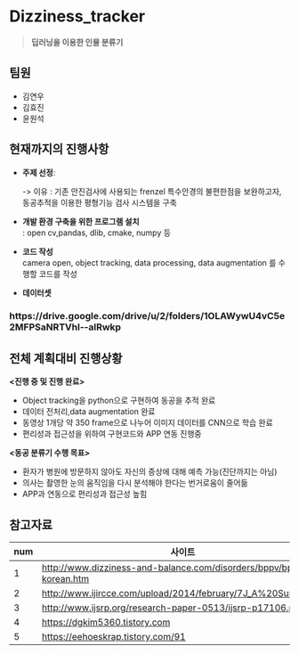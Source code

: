 # Dizziness_tracker


>**딥러닝을 이용한 인물 분류기** 

<h2> 팀원</h2>
<ul>
  <li>김연우</li>
  <li>김효진</li>
  <li>윤원석</li>
</ul>

</hr>

<h2>현재까지의 진행사항</h2>

* **주제 선정**: <br>

  -> 이유 :  기존 안진검사에 사용되는 frenzel 특수안경의 불편한점을 보완하고자, 동공추적을 이용한 평형기능 검사 시스템을 구축

* **개발 환경 구축을 위한 프로그램 설치** <br>
: open cv,pandas, dlib, cmake, numpy 등

* **코드 작성** <br>
camera open, object tracking, data processing, data augmentation 를 수행할 코드를 작성

* **데이터셋** <br>

<h3> https://drive.google.com/drive/u/2/folders/1OLAWywU4vC5e2MFPSaNRTVhl--alRwkp </h3>

<h2>전체 계획대비 진행상황</h2> 

 **<진행 중 및 진행 완료>**
 * Object tracking을 python으로 구현하여 동공을 추적 완료 <br>
 * 데이터 전처리,data augmentation 완료 <br>
 * 동영상 1개당 약 350 frame으로 나누어 이미지 데이터를 CNN으로 학습 완료  <br>
 * 편리성과 접근성을 위하여 구현코드와 APP 연동 진행중<br>

 **<동공 분류기 수행 목표>**
 * 환자가 병원에 방문하지 않아도 자신의 증상에 대해 예측 가능(진단까지는 아님) <br>
 * 의사는 촬영한 눈의 움직임을 다시 분석해야 한다는 번거로움이 줄어듦 <br>
 * APP과 연동으로 편리성과 접근성 높힘<br>



<h2>참고자료</h2>

num| 사이트
--------- | ---------
1 | http://www.dizziness-and-balance.com/disorders/bppv/bppv-korean.htm
2 | http://www.ijircce.com/upload/2014/february/7J_A%20Survey.pdf
3 | http://www.ijsrp.org/research-paper-0513/ijsrp-p17106.pdf
4 | https://dgkim5360.tistory.com
5 | https://eehoeskrap.tistory.com/91
